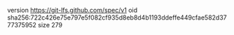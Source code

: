 version https://git-lfs.github.com/spec/v1
oid sha256:722c426e75e797e5f082cf935d8eb8d4b1193ddeffe449cfae582d3777375952
size 279
